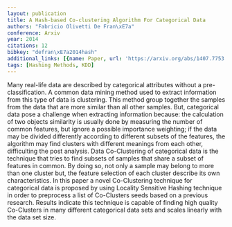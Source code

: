 ```yaml
---
layout: publication
title: A Hash-based Co-clustering Algorithm For Categorical Data
authors: "Fabricio Olivetti De Fran\xE7a"
conference: Arxiv
year: 2014
citations: 12
bibkey: "defran\xE7a2014hash"
additional_links: [{name: Paper, url: 'https://arxiv.org/abs/1407.7753'}]
tags: [Hashing Methods, KDD]
---
```

Many real-life data are described by categorical attributes without a
pre-classification. A common data mining method used to extract information
from this type of data is clustering. This method group together the samples
from the data that are more similar than all other samples. But, categorical
data pose a challenge when extracting information because: the calculation of
two objects similarity is usually done by measuring the number of common
features, but ignore a possible importance weighting; if the data may be
divided differently according to different subsets of the features, the
algorithm may find clusters with different meanings from each other,
difficulting the post analysis. Data Co-Clustering of categorical data is the
technique that tries to find subsets of samples that share a subset of features
in common. By doing so, not only a sample may belong to more than one cluster
but, the feature selection of each cluster describe its own characteristics. In
this paper a novel Co-Clustering technique for categorical data is proposed by
using Locality Sensitive Hashing technique in order to preprocess a list of
Co-Clusters seeds based on a previous research. Results indicate this technique
is capable of finding high quality Co-Clusters in many different categorical
data sets and scales linearly with the data set size.